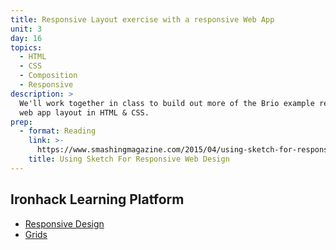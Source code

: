 ```yaml
---
title: Responsive Layout exercise with a responsive Web App
unit: 3
day: 16
topics:
  - HTML
  - CSS
  - Composition
  - Responsive
description: >
  We'll work together in class to build out more of the Brio example responsive
  web app layout in HTML & CSS.
prep:
  - format: Reading
    link: >-
      https://www.smashingmagazine.com/2015/04/using-sketch-for-responsive-web-design-case-study/
    title: Using Sketch For Responsive Web Design
---
```


Ironhack Learning Platform
-------------
- [Responsive Design](http://learn.ironhack.com/#/learning_unit/7087)
- [Grids](http://learn.ironhack.com/#/learning_unit/7071)
